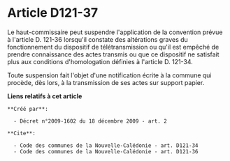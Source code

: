 # Article D121-37

Le haut-commissaire peut suspendre l'application de la convention prévue à l'article D. 121-36 lorsqu'il constate des
altérations graves du fonctionnement du dispositif de télétransmission ou qu'il est empêché de prendre connaissance des actes
transmis ou que ce dispositif ne satisfait plus aux conditions d'homologation définies à l'article D. 121-34. 

Toute suspension fait l'objet d'une notification écrite à la commune qui procède, dès lors, à la transmission de ses actes
sur support papier.

**Liens relatifs à cet article**

	**Créé par**:

	  - Décret n°2009-1602 du 18 décembre 2009 - art. 2

	**Cite**:

	  - Code des communes de la Nouvelle-Calédonie - art. D121-34
	  - Code des communes de la Nouvelle-Calédonie - art. D121-36
